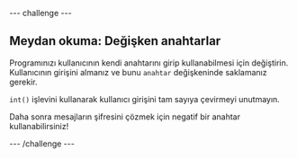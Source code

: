 \--- challenge \---

## Meydan okuma: Değişken anahtarlar

Programınızı kullanıcının kendi anahtarını girip kullanabilmesi için değiştirin. Kullanıcının girişini almanız ve bunu `anahtar` değişkeninde saklamanız gerekir.

`int()` işlevini kullanarak kullanıcı girişini tam sayıya çevirmeyi unutmayın.

Daha sonra mesajların şifresini çözmek için negatif bir anahtar kullanabilirsiniz!

\--- /challenge \---